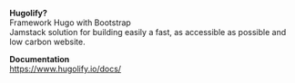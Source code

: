 **Hugolify?**\
Framework Hugo with Bootstrap\
Jamstack solution for building easily a fast, as accessible as possible and low carbon website.


**Documentation**\
https://www.hugolify.io/docs/
